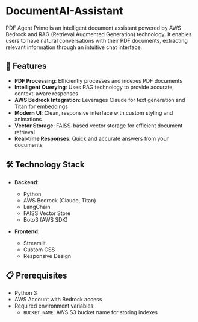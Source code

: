 # DocumentAI-Assistant

PDF Agent Prime is an intelligent document assistant powered by AWS Bedrock and RAG (Retrieval Augmented Generation) technology. It enables users to have natural conversations with their PDF documents, extracting relevant information through an intuitive chat interface.

## 🚀 Features

- **PDF Processing**: Efficiently processes and indexes PDF documents
- **Intelligent Querying**: Uses RAG technology to provide accurate, context-aware responses
- **AWS Bedrock Integration**: Leverages Claude for text generation and Titan for embeddings
- **Modern UI**: Clean, responsive interface with custom styling and animations
- **Vector Storage**: FAISS-based vector storage for efficient document retrieval
- **Real-time Responses**: Quick and accurate answers from your documents

## 🛠️ Technology Stack

- **Backend**:
  - Python
  - AWS Bedrock (Claude, Titan)
  - LangChain
  - FAISS Vector Store
  - Boto3 (AWS SDK)

- **Frontend**:
  - Streamlit
  - Custom CSS
  - Responsive Design

## 📋 Prerequisites

- Python 3
- AWS Account with Bedrock access
- Required environment variables:
  - `BUCKET_NAME`: AWS S3 bucket name for storing indexes

